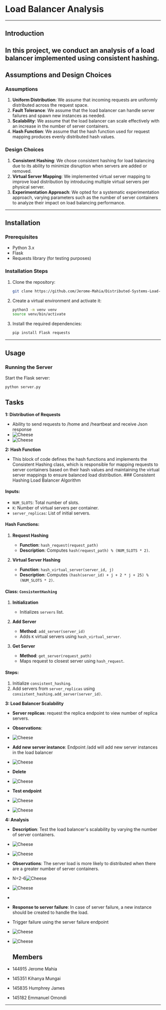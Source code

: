 # Load Balancer Analysis 

---

## Introduction

In this project, we conduct an analysis of a load balancer implemented using consistent hashing. 
---

## Assumptions and Design Choices

### Assumptions
1. **Uniform Distribution**: We assume that incoming requests are uniformly distributed across the request space.
2. **Fault Tolerance**: We assume that the load balancer can handle server failures and spawn new instances as needed.
3. **Scalability**: We assume that the load balancer can scale effectively with an increase in the number of server containers.
4. **Hash Function**: We assume that the hash function used for request mapping produces evenly distributed hash values.

### Design Choices
1. **Consistent Hashing**: We chose consistent hashing for load balancing due to its ability to minimize disruption when servers are added or removed.
2. **Virtual Server Mapping**: We implemented virtual server mapping to improve load distribution by introducing multiple virtual servers per physical server.
3. **Experimentation Approach**: We opted for a systematic experimentation approach, varying parameters such as the number of server containers to analyze their impact on load balancing performance.

---

## Installation

### Prerequisites

- Python 3.x
- Flask
- Requests library (for testing purposes)

### Installation Steps

1. Clone the repository:

    ```bash
    git clone https://github.com/Jerome-Mahia/Distributed-Systems-Load-Balancer.git
    

2. Create a virtual environment and activate it:

    ```bash
    python3 -m venv venv
    source venv/bin/activate
    ```

3. Install the required dependencies:

    ```bash
    pip install Flask requests
    ```

---

## Usage

### Running the Server

Start the Flask server:

```bash
python server.py
```

## Tasks

 **1: Distribution of Requests**
   - Ability to send requests to /home and /heartbeat and receive Json response
   - ![Cheese](./images/home.png)
   - ![Cheese](./images/heartbeat.png)

**2: Hash Function**
   - This block of code defines the hash functions and implements the Consistent Hashing class, which is responsible for mapping requests to server containers based on their hash values and maintaining the virtual server mappings to ensure balanced load distribution.
    ### Consistent Hashing Load Balancer Algorithm

#### Inputs:
- `NUM_SLOTS`: Total number of slots.
- `K`: Number of virtual servers per container.
- `server_replicas`: List of initial servers.

#### Hash Functions:

1. **Request Hashing**
   - **Function**: `hash_request(request_path)`
   - **Description**: Computes `hash(request_path) % (NUM_SLOTS * 2)`.

2. **Virtual Server Hashing**
   - **Function**: `hash_virtual_server(server_id, j)`
   - **Description**: Computes `(hash(server_id) + j + 2 * j + 25) % (NUM_SLOTS * 2)`.

#### Class: `ConsistentHashing`

1. **Initialization**
   - Initializes `servers` list.

2. **Add Server**
   - **Method**: `add_server(server_id)`
   - Adds `K` virtual servers using `hash_virtual_server`.

3. **Get Server**
   - **Method**: `get_server(request_path)`
   - Maps request to closest server using `hash_request`.

#### Steps:

1. Initialize `consistent_hashing`.
2. Add servers from `server_replicas` using `consistent_hashing.add_server(server_id)`. 

**3: Load Balancer Scalability**
   - **Server replicas**: request the replica endpoint to view number of replica servers.
   - **Observations**:
   - ![Cheese](./images/replicas.png)
   
   - **Add new server instance**: Endpoint /add will add new server instances in the load balancer
   - ![Cheese](./images/add.png)
   - **Delete**
   - ![Cheese](./images/delete.png)
   - **Test endpoint**
   - ![Cheese](./images/endpoint3.png)
   - ![Cheese](./images/endpoint4.png)
 



 **4: Analysis**
   - **Description**: Test the load balancer's scalability by varying the number of server containers.
   - ![Cheese](./images/n=3.png)
   - ![Cheese](./images/n=2-6.png)
   - **Observations**: The server load is more likely to distributed when there are a greater number of server containers.
   - N=2-6![Cheese](./images/Graph_n=2-6.png)
   - ![Cheese](./images/Graph_n=3.png)
   - 
   - **Response to server failure**: In case of server failure, a new instance should be created to handle the load. 
   - Trigger failure using the server failure endpoint
   - ![Cheese](./images/serverfailure1.png)
   - ![Cheese](./images/serverfailure2.png)

     ## Members
     
  - 144915 Jerome Mahia
  - 145351 Kihanya Mungai
  - 145835 Humphrey James
  - 145182 Emmanuel Omondi
    
    
---


